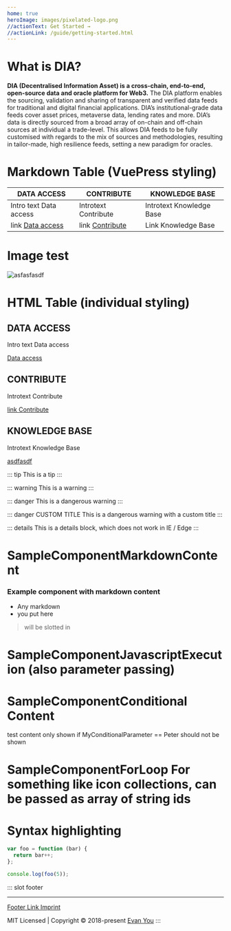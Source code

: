 ```yaml
---
home: true
heroImage: images/pixelated-logo.png
//actionText: Get Started →
//actionLink: /guide/getting-started.html
---
```


# What is DIA? 
__DIA (Decentralised Information Asset) is a cross-chain, end-to-end, open-source data and oracle platform for Web3.__
The DIA platform enables the sourcing, validation and sharing of transparent and verified data feeds for traditional and digital financial applications. DIA’s institutional-grade data feeds cover asset prices, metaverse data, lending rates and more.
DIA’s data is directly sourced from a broad array of on-chain and off-chain sources at individual a trade-level. This allows DIA feeds to be fully customised with regards to the mix of sources and methodologies, resulting in tailor-made, high resilience feeds, setting a new paradigm for oracles.

# Markdown Table (VuePress styling)

| DATA ACCESS | CONTRIBUTE | KNOWLEDGE BASE |
| ----------- | ---------- | -------------- |
| Intro text Data access   | Introtext Contribute | Introtext Knowledge Base |
| link [Data access](doc_dir_data-access/ "title text link hello world data access!") | link [Contribute](doc_dir_contribute/ "title text link hello world data access!") | Link Knowledge Base |


# Image test
![asfasfasdf](images/somelogo.png)



# HTML Table (individual styling)
<div class="features">
  <div class="feature">
    <h2>DATA ACCESS</h2>
    <p>Intro text Data access</p>
    <a href="doc_dir_data-access/">Data access</a>
  </div>
  <div class="feature">
    <h2>CONTRIBUTE</h2>
    <p>Introtext Contribute</p>
    <a href="doc_dir_contribute/">link Contribute</a>
  </div>
  <div class="feature">
    <h2>KNOWLEDGE BASE</h2>
    <p>Introtext Knowledge Base</p>
    <a href="asdfasdfa">asdfasdf</a>
  </div>
</div>

::: tip
This is a tip
:::

::: warning
This is a warning
:::

::: danger
This is a dangerous warning
:::

::: danger CUSTOM TITLE
This is a dangerous warning with a custom title
:::

::: details
This is a details block, which does not work in IE / Edge
:::


# SampleComponentMarkdownContent
<SampleComponentMarkdownContent>

### Example component with markdown content 
- Any markdown
- you put here
> will be slotted in 

</SampleComponentMarkdownContent>

# SampleComponentJavascriptExecution (also parameter passing)
<SampleComponentJavascriptExecution display-text="display text" headlineText="hello world" />


# SampleComponentConditional Content
<SampleComponentCondition MyConditionalParameter='Peter'>
  test content only shown if MyConditionalParameter == Peter
</SampleComponentCondition>

<SampleComponentCondition MyConditionalParameter='xxx'>
  should not be shown
</SampleComponentCondition>

# SampleComponentForLoop For something like icon collections, can be passed as array of string ids
<SampleComponentForLoop />

# Syntax highlighting

``` js
var foo = function (bar) {
  return bar++;
};

console.log(foo(5));
```

::: slot footer




-------
[Footer Link Imprint](doc_dir_data-access/ "la li lu")


MIT Licensed | Copyright © 2018-present [Evan You](https://github.com/yyx990803)
:::
